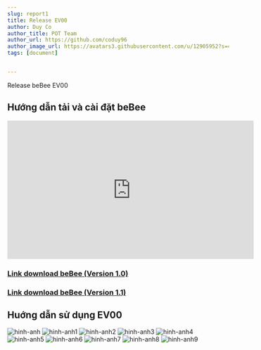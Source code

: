 ```yaml
---
slug: report1
title: Release EV00
author: Duy Co
author_title: POT Team
author_url: https://github.com/coduy96
author_image_url: https://avatars3.githubusercontent.com/u/12905952?s=460&u=5e0b6c0b7878baf2d304e218c0f2f9d0d3cce6f7&v=4
tags: [document]


---
```

Release beBee EV00
<!--truncate-->

<h2>Hướng dẫn tải và cài đặt beBee</h2>

<iframe width="560" height="315" src="https://www.youtube.com/embed/HM8vDfukrY8" frameborder="0" allow="accelerometer; autoplay; clipboard-write; encrypted-media; gyroscope; picture-in-picture" allowfullscreen></iframe>

 <h3><a href="https://github.com/coduy96/bebeeRelease/blob/master/README.md">Link download beBee (Version 1.0)</a></h3>

 <h3><a href="https://github.com/coduy96/bebeeRelease/blob/master/bebee.exe">Link download beBee (Version 1.1)</a></h3>

<h2>Huớng dẫn sử dụng EV00</h2>

![hinh-anh](https://i.ibb.co/wCgTrrj/be-Bee-1-01.png)
![hinh-anh1](https://i.ibb.co/LYZ9z0N/be-Bee-1-02.png)
![hinh-anh2](https://i.ibb.co/cgr2L0L/be-Bee-1-03.png)
![hinh-anh3](https://i.ibb.co/RjdqgjP/be-Bee-1-04.png)
![hinh-anh4](https://i.ibb.co/4TP35yL/be-Bee-1-05.png)
![hinh-anh5](https://i.ibb.co/CnN2mCs/be-Bee-1-06.png)
![hinh-anh6](https://i.ibb.co/Fg0cxf7/be-Bee-1-07.png)
![hinh-anh7](https://i.ibb.co/LP0mJJt/be-Bee-1-08.png)
![hinh-anh8](https://i.ibb.co/TrGDfDh/be-Bee-1-09.png)
![hinh-anh9](https://i.ibb.co/7GJ5Lgr/be-Bee-1-10.png)